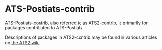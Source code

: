 ATS-Postiats-contrib
====================

ATS-Postiats-contrib, also referred to as ATS2-contrib, is primarily for
packages contributed to ATS-Postiats.

Descriptions of packages in ATS2-contrib may be found in various articles
on [the ATS2 wiki](https://github.com/githwxi/ATS-Postiats/wiki/contrib).

